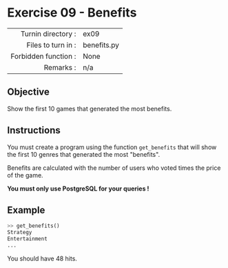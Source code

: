 # Exercise 09 - Benefits

|                         |                    |
| -----------------------:| ------------------ |
|   Turnin directory :    |  ex09              |
|   Files to turn in :    |  benefits.py       |
|   Forbidden function :  |  None              |
|   Remarks :             |  n/a               |

## Objective

Show the first 10 games that generated the most benefits.

## Instructions

You must create a program using the function `get_benefits` that will show the first 10 genres that generated the most "benefits".

Benefits are calculated with the number of users who voted times the price of the game.

**You must only use PostgreSQL for your queries !**


## Example

```python
>> get_benefits()
Strategy
Entertainment
...
```

You should have 48 hits.